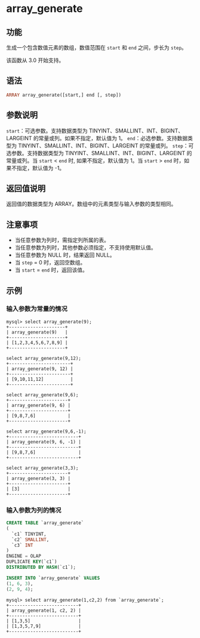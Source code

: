 # array_generate

## 功能

生成一个包含数值元素的数组，数值范围在 `start` 和 `end` 之间，步长为 `step`。

该函数从 3.0 开始支持。

## 语法

```Haskell
ARRAY array_generate([start,] end [, step])
```

## 参数说明

`start`：可选参数。支持数据类型为 TINYINT、SMALLINT、INT、BIGINT、LARGEINT 的常量或列。如果不指定，默认值为 1。
`end`：必选参数。支持数据类型为 TINYINT、SMALLINT、INT、BIGINT、LARGEINT 的常量或列。
`step`：可选参数。支持数据类型为 TINYINT、SMALLINT、INT、BIGINT、LARGEINT 的常量或列。当 `start` < `end` 时, 如果不指定，默认值为 1。当 `start` > `end` 时，如果不指定，默认值为 -1。

## 返回值说明

返回值的数据类型为 ARRAY。数组中的元素类型与输入参数的类型相同。

## 注意事项

* 当任意参数为列时，需指定列所属的表。
* 当任意参数为列时，其他参数必须指定，不支持使用默认值。
* 当任意参数为 NULL 时，结果返回 NULL。
* 当 `step` = 0 时，返回空数组。
* 当 `start` = `end` 时，返回该值。

## 示例

### 输入参数为常量的情况

```Plain Text
mysql> select array_generate(9);
+---------------------+
| array_generate(9)   |
+---------------------+
| [1,2,3,4,5,6,7,8,9] |
+---------------------+

select array_generate(9,12);
+-----------------------+
| array_generate(9, 12) |
+-----------------------+
| [9,10,11,12]          |
+-----------------------+

select array_generate(9,6);
+----------------------+
| array_generate(9, 6) |
+----------------------+
| [9,8,7,6]            |
+----------------------+

select array_generate(9,6,-1);
+--------------------------+
| array_generate(9, 6, -1) |
+--------------------------+
| [9,8,7,6]                |
+--------------------------+

select array_generate(3,3);
+----------------------+
| array_generate(3, 3) |
+----------------------+
| [3]                  |
+----------------------+
```

### 输入参数为列的情况

```sql
CREATE TABLE `array_generate`
(
  `c1` TINYINT,
  `c2` SMALLINT,
  `c3` INT
)
ENGINE = OLAP
DUPLICATE KEY(`c1`)
DISTRIBUTED BY HASH(`c1`);

INSERT INTO `array_generate` VALUES
(1, 6, 3),
(2, 9, 4);
```

```Plain Text
mysql> select array_generate(1,c2,2) from `array_generate`;
+--------------------------+
| array_generate(1, c2, 2) |
+--------------------------+
| [1,3,5]                  |
| [1,3,5,7,9]              |
+--------------------------+
```
